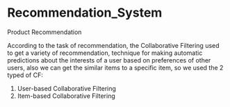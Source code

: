 # Recommendation_System
Product Recommendation

According to the task of recommendation, the Collaborative Filtering used to get a variety of recommendation, technique for making automatic predictions about the interests of a user based on preferences of other users, also we can get the similar items to a specific item, so we used the 2 typed of CF:
1.	User-based Collaborative Filtering
2.	Item-based Collaborative Filtering
